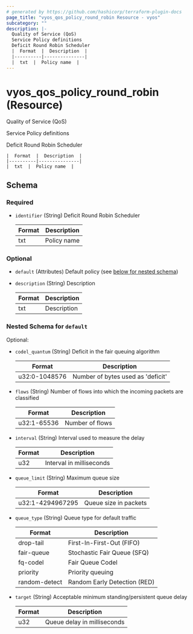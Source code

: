 ```yaml
---
# generated by https://github.com/hashicorp/terraform-plugin-docs
page_title: "vyos_qos_policy_round_robin Resource - vyos"
subcategory: ""
description: |-
  Quality of Service (QoS)
  Service Policy definitions
  Deficit Round Robin Scheduler
  |  Format  |  Description  |
  |----------|---------------|
  |  txt  |  Policy name  |
---
```


# vyos_qos_policy_round_robin (Resource)

Quality of Service (QoS)

Service Policy definitions

Deficit Round Robin Scheduler

    |  Format  |  Description  |
    |----------|---------------|
    |  txt  |  Policy name  |



<!-- schema generated by tfplugindocs -->
## Schema

### Required

- `identifier` (String) Deficit Round Robin Scheduler

    |  Format  |  Description  |
    |----------|---------------|
    |  txt  |  Policy name  |

### Optional

- `default` (Attributes) Default policy (see [below for nested schema](#nestedatt--default))
- `description` (String) Description

    |  Format  |  Description  |
    |----------|---------------|
    |  txt  |  Description  |

<a id="nestedatt--default"></a>
### Nested Schema for `default`

Optional:

- `codel_quantum` (String) Deficit in the fair queuing algorithm

    |  Format  |  Description  |
    |----------|---------------|
    |  u32:0-1048576  |  Number of bytes used as 'deficit'  |
- `flows` (String) Number of flows into which the incoming packets are classified

    |  Format  |  Description  |
    |----------|---------------|
    |  u32:1-65536  |  Number of flows  |
- `interval` (String) Interval used to measure the delay

    |  Format  |  Description  |
    |----------|---------------|
    |  u32  |  Interval in milliseconds  |
- `queue_limit` (String) Maximum queue size

    |  Format  |  Description  |
    |----------|---------------|
    |  u32:1-4294967295  |  Queue size in packets  |
- `queue_type` (String) Queue type for default traffic

    |  Format  |  Description  |
    |----------|---------------|
    |  drop-tail  |  First-In-First-Out (FIFO)  |
    |  fair-queue  |  Stochastic Fair Queue (SFQ)  |
    |  fq-codel  |  Fair Queue Codel  |
    |  priority  |  Priority queuing  |
    |  random-detect  |  Random Early Detection (RED)  |
- `target` (String) Acceptable minimum standing/persistent queue delay

    |  Format  |  Description  |
    |----------|---------------|
    |  u32  |  Queue delay in milliseconds  |
